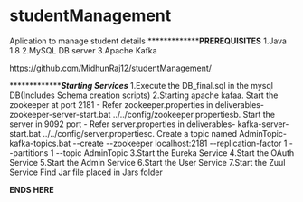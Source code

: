 # studentManagement

  Aplication to manage student details
  *****************************************PREREQUISITES****************************
  1.Java 1.8
  2.MySQL DB server
  3.Apache Kafka
  
  https://github.com/MidhunRaj12/studentManagement/

  ****************************************Starting Services***************************
  1.Execute the DB_final.sql in the mysql DB(Includes Schema creation scripts)
  2.Starting apache kafaa. Start the zookeeper at port 2181 - Refer zookeeper.properties in deliverables- zookeeper-server-start.bat    ../../config/zookeeper.propertiesb. Start the server in 9092 port - Refer server.properties in deliverables- kafka-server-start.bat ../../config/server.propertiesc. Create a topic named AdminTopic- kafka-topics.bat --create --zookeeper localhost:2181 --replication-factor 1 --partitions 1 --topic AdminTopic
  3.Start the Eureka Service 
  4.Start the OAuth Service 
  5.Start the Admin Service 
  6.Start the User Service 
  7.Start the Zuul Service
Find Jar file placed in Jars folder

************ENDS HERE************

